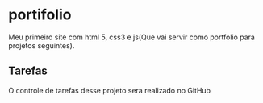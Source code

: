 # portifolio
Meu primeiro site com html 5, css3 e js(Que vai servir como portfolio para projetos seguintes).

## Tarefas

O controle de tarefas desse projeto sera realizado no GitHub
